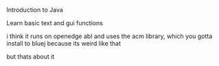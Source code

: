 Introduction to Java

Learn basic text and gui functions

i think it runs on openedge abl and uses the acm library, which you gotta install to bluej because its weird like that

but thats about it
